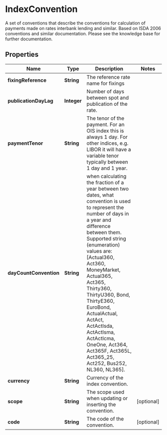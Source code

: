 

# IndexConvention

A set of conventions that describe the conventions for calculation of payments made on rates interbank lending and similar.  Based on ISDA 2006 conventions and similar documentation. Please see the knowledge base for further documentation.

## Properties

Name | Type | Description | Notes
------------ | ------------- | ------------- | -------------
**fixingReference** | **String** | The reference rate name for fixings | 
**publicationDayLag** | **Integer** | Number of days between spot and publication of the rate. | 
**paymentTenor** | **String** | The tenor of the payment. For an OIS index this is always 1 day. For other indices, e.g. LIBOR it will have a variable tenor typically between 1 day and 1 year. | 
**dayCountConvention** | **String** | when calculating the fraction of a year between two dates, what convention is used to represent the number of days in a year              and difference between them.  Supported string (enumeration) values are: [Actual360, Act360, MoneyMarket, Actual365, Act365, Thirty360, ThirtyU360, Bond, ThirtyE360, EuroBond, ActualActual, ActAct, ActActIsda, ActActIsma, ActActIcma, OneOne, Act364, Act365F, Act365L, Act365_25, Act252, Bus252, NL360, NL365]. | 
**currency** | **String** | Currency of the index convention. | 
**scope** | **String** | The scope used when updating or inserting the convention. |  [optional]
**code** | **String** | The code of the convention. |  [optional]



